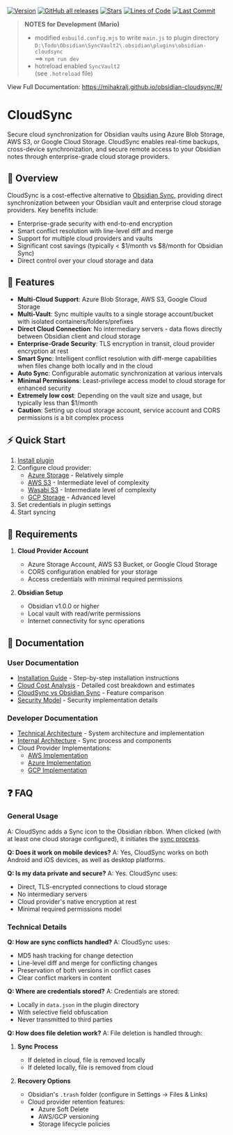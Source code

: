 [![Version](https://img.shields.io/github/v/release/mihakralj/obsidian-cloudsync)](https://github.com/mihakralj/obsidian-cloudsync) [![GitHub all releases](https://img.shields.io/github/downloads/mihakralj/obsidian-cloudsync/total?color=blue)](https://github.com/mihakralj/obsidian-cloudsync/releases)
 [![Stars](https://img.shields.io/github/stars/mihakralj/obsidian-cloudsync?style=flat)](https://github.com/mihakralj/obsidian-cloudsync/stargazers) [![Lines of Code](https://sonarcloud.io/api/project_badges/measure?project=mihakralj_obsidian-cloudsync&metric=ncloc)](https://sonarcloud.io/summary/overall?id=mihakralj_obsidian-cloudsync)  [![Last Commit](https://img.shields.io/github/last-commit/mihakralj/obsidian-cloudsync?color=blue)](https://github.com/mihakralj/obsidian-cloudsync/commits/main)

> **NOTES for Development (Mario)**
> * modified `esbuild.config.mjs` to write `main.js` to plugin directory `D:\Todo\Obsidian\SyncVault2\.obsidian\plugins\obsidian-cloudsync`\
>   ==> `npm run dev`
> * hotreload enabled `SyncVault2`\
>   (see `.hotreload` file)

View Full Documentation: https://mihakralj.github.io/obsidian-cloudsync/#/

# CloudSync

Secure cloud synchronization for Obsidian vaults using Azure Blob Storage, AWS S3, or Google Cloud Storage. CloudSync enables real-time backups, cross-device synchronization, and secure remote access to your Obsidian notes through enterprise-grade cloud storage providers.

## 🎯 Overview

CloudSync is a cost-effective alternative to [Obsidian Sync](/comparison.md), providing direct synchronization between your Obsidian vault and enterprise cloud storage providers. Key benefits include:
- Enterprise-grade security with end-to-end encryption
- Smart conflict resolution with line-level diff and merge
- Support for multiple cloud providers and vaults
- Significant cost savings (typically < $1/month vs $8/month for Obsidian Sync)
- Direct control over your cloud storage and data

## 🚀 Features

- **Multi-Cloud Support**: Azure Blob Storage, AWS S3, Google Cloud Storage
- **Multi-Vault**: Sync multiple vaults to a single storage account/bucket with isolated containers/folders/prefixes
- **Direct Cloud Connection**: No intermediary servers - data flows directly between Obsidian client and cloud storage
- **Enterprise-Grade Security**: TLS encryption in transit, cloud provider encryption at rest
- **Smart Sync**: Intelligent conflict resolution with diff-merge capabilities when files change both locally and in the cloud
- **Auto Sync**: Configurable automatic synchronization at various intervals
- **Minimal Permissions**: Least-privilege access model to cloud storage for enhanced security
- **Extremely low cost**: Depending on the vault size and usage, but typically less than $1/month
- **Caution**: Setting up cloud storage account, service account and CORS permissions is a bit complex process

## ⚡ Quick Start

1. [Install plugin](/install.md)
2. Configure cloud provider:
   - [Azure Storage](/azure.md) - Relatively simple
   - [AWS S3](/aws.md) - Intermediate level of complexity
   - [Wasabi S3](/wasabi.md) - Intermediate level of complexity
   - [GCP Storage](/gcp.md) - Advanced level
3. Set credentials in plugin settings
4. Start syncing

## 🔧 Requirements

1. **Cloud Provider Account**
   - Azure Storage Account, AWS S3 Bucket, or Google Cloud Storage
   - CORS configuration enabled for your storage
   - Access credentials with minimal required permissions

2. **Obsidian Setup**
   - Obsidian v1.0.0 or higher
   - Local vault with read/write permissions
   - Internet connectivity for sync operations

## 📖 Documentation

### User Documentation
- [Installation Guide](/install.md) - Step-by-step installation instructions
- [Cloud Cost Analysis](/cost.md) - Detailed cost breakdown and estimates
- [CloudSync vs Obsidian Sync](/comparison.md) - Feature comparison
- [Security Model](/security.md) - Security implementation details

### Developer Documentation
- [Technical Architecture](/architecture.md) - System architecture and implementation
- [Internal Architecture](/internals.md) - Sync process and components
- Cloud Provider Implementations:
  - [AWS Implementation](/awsFetch.md)
  - [Azure Implementation](/azureFetch.md)
  - [GCP Implementation](/gcpFetch.md)

## ❓ FAQ

### General Usage

A: CloudSync adds a Sync icon to the Obsidian ribbon. When clicked (with at least one cloud storage configured), it initiates the [sync process](/internals.md).

**Q: Does it work on mobile devices?**
A: Yes, CloudSync works on both Android and iOS devices, as well as desktop platforms.

**Q: Is my data private and secure?**
A: Yes. CloudSync uses:
- Direct, TLS-encrypted connections to cloud storage
- No intermediary servers
- Cloud provider's native encryption at rest
- Minimal required permissions model

### Technical Details

**Q: How are sync conflicts handled?**
A: CloudSync uses:
- MD5 hash tracking for change detection
- Line-level diff and merge for conflicting changes
- Preservation of both versions in conflict cases
- Clear conflict markers in content

**Q: Where are credentials stored?**
A: Credentials are stored:
- Locally in `data.json` in the plugin directory
- With selective field obfuscation
- Never transmitted to third parties

**Q: How does file deletion work?**
A: File deletion is handled through:
1. **Sync Process**
   - If deleted in cloud, file is removed locally
   - If deleted locally, file is removed from cloud

2. **Recovery Options**
   - Obsidian's `.trash` folder (configure in Settings → Files & Links)
   - Cloud provider retention features:
     - Azure Soft Delete
     - AWS/GCP versioning
     - Storage lifecycle policies
